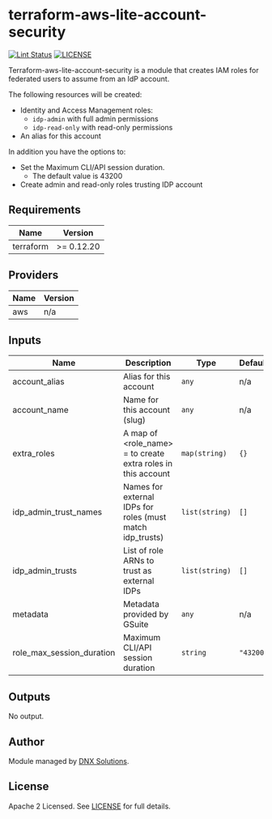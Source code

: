 # terraform-aws-lite-account-security

[![Lint Status](https://github.com/DNXLabs/terraform-aws-lite-account-security/workflows/Lint/badge.svg)](https://github.com/DNXLabs/terraform-aws-lite-account-security/actions)
[![LICENSE](https://img.shields.io/github/license/DNXLabs/terraform-aws-lite-account-security)](https://github.com/DNXLabs/terraform-aws-lite-account-security/blob/master/LICENSE)

Terraform-aws-lite-account-security is a module that creates IAM roles for federated users to assume from an IdP account.

The following resources will be created:
 - Identity and Access Management roles:
   - `idp-admin` with full admin permissions
   - `idp-read-only` with read-only permissions
 - An alias for this account

In addition you have the options to:
 - Set the Maximum CLI/API session duration.
    - The default value is 43200 	
 - Create admin and read-only roles trusting IDP account

<!--- BEGIN_TF_DOCS --->

## Requirements

| Name | Version |
|------|---------|
| terraform | >= 0.12.20 |

## Providers

| Name | Version |
|------|---------|
| aws | n/a |

## Inputs

| Name | Description | Type | Default | Required |
|------|-------------|------|---------|:--------:|
| account\_alias | Alias for this account | `any` | n/a | yes |
| account\_name | Name for this account (slug) | `any` | n/a | yes |
| extra\_roles | A map of <role\_name> = <json policy> to create extra roles in this account | `map(string)` | `{}` | no |
| idp\_admin\_trust\_names | Names for external IDPs for roles (must match idp\_trusts) | `list(string)` | `[]` | no |
| idp\_admin\_trusts | List of role ARNs to trust as external IDPs | `list(string)` | `[]` | no |
| metadata | Metadata provided by GSuite | `any` | n/a | yes |
| role\_max\_session\_duration | Maximum CLI/API session duration | `string` | `"43200"` | no |

## Outputs

No output.

<!--- END_TF_DOCS --->

## Author
Module managed by [DNX Solutions](https://github.com/DNXLabs).

## License

Apache 2 Licensed. See [LICENSE](https://github.com/DNXLabs/terraform-aws-lite-account-security/blob/master/LICENSE) for full details.

